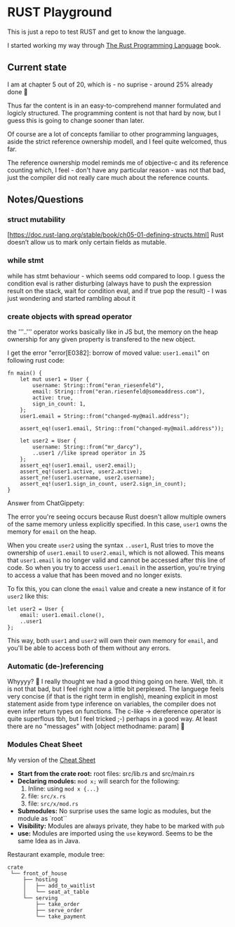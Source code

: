 # RUST Playground

This is just a repo to test RUST and get to know the language.

I started working my way through [The Rust Programming Language](https://doc.rust-lang.org/stable/book/) book.

## Current state  

I am at chapter 5 out of 20, which is - no suprise - around 25% already done 🙂

Thus far the content is in an easy-to-comprehend manner formulated and logicly structured. The programming content is not that hard by now, but I guess this is going to change sooner than later. 

Of course are a lot of concepts familiar to other programming languages, aside the strict reference ownership modell, and I feel quite welcomed, thus far. 

The reference ownership model reminds me of objective-c and its reference counting which, I feel - don't have any particular reason - was not that bad, just the compiler did not really care much about the reference counts. 

## Notes/Questions


### struct mutability
[https://doc.rust-lang.org/stable/book/ch05-01-defining-structs.html]
Rust doesn’t allow us to mark only certain fields as mutable. 

### while stmt
while has stmt behaviour - which seems odd compared to loop. I guess the condition eval is rather disturbing (always have to push the expression result on the stack, wait for condition eval, and if true pop the result) - I was just wondering and started rambling about it

### create objects with spread operator
the '''..''' operator works basically like in JS but, the memory on the heap ownership for any given property is transfered to the new object. 

I get the error "error[E0382]: borrow of moved value: `user1.email`" on following rust code: 
```
fn main() {
    let mut user1 = User {
        username: String::from("eran_riesenfeld"),
        email: String::from("eran.riesenfeld@someaddress.com"),
        active: true,
        sign_in_count: 1,
    };
    user1.email = String::from("changed-my@mail.address");

    assert_eq!(user1.email, String::from("changed-my@mail.address"));

    let user2 = User {
        username: String::from("mr_darcy"),
        ..user1 //like spread operator in JS
    };
    assert_eq!(user1.email, user2.email);
    assert_eq!(user1.active, user2.active);
    assert_ne!(user1.username, user2.username);
    assert_eq!(user1.sign_in_count, user2.sign_in_count);
}
```
Answer from ChatGippety: 

The error you're seeing occurs because Rust doesn't allow multiple owners of the same memory unless explicitly specified. In this case, `user1` owns the memory for `email` on the heap. 

When you create `user2` using the syntax `..user1`, Rust tries to move the ownership of `user1.email` to `user2.email`, which is not allowed. This means that `user1.email` is no longer valid and cannot be accessed after this line of code. So when you try to access `user1.email` in the assertion, you're trying to access a value that has been moved and no longer exists.

To fix this, you can clone the `email` value and create a new instance of it for `user2` like this:

```
let user2 = User {
    email: user1.email.clone(),
    ..user1
};
```

This way, both `user1` and `user2` will own their own memory for `email`, and you'll be able to access both of them without any errors.

### Automatic (de-)referencing 
Whyyyy? 🥺 I really thought we had a good thing going on here. Well, tbh. it is not that bad, but I feel right now a little bit perplexed. The languege feels very concise (if that is the right term in english), meaning explicit in most statement aside from type inference on variables, the compiler does not even infer return types on functions. The c-like -> dereference operator is quite superflous tbh, but I feel tricked ;-) perhaps in a good way. At least there are no "messages" with [object methodname: param] 🙂 


### Modules Cheat Sheet
My version of the [Cheat Sheet](https://doc.rust-lang.org/stable/book/ch07-02-defining-modules-to-control-scope-and-privacy.html)

- **Start from the crate root:** root files: src/lib.rs and src/main.rs
- **Declaring modules:** `mod x;` will search for the following: 
  1. Inline: using `mod x {...} `
  1. file: `src/x.rs`
  1. file: `src/x/mod.rs`
- **Submodules:** No surprise uses the same logic as modules, but the module as `root``
- **Visibility:** Modules are always private, they habe to be marked with `pub`
- **use:** Modules are imported using the `use` keyword. Seems to be the same Idea as in Java. 

Restaurant example, module tree: 
```
crate
 └── front_of_house
     ├── hosting
     │   ├── add_to_waitlist
     │   └── seat_at_table
     └── serving
         ├── take_order
         ├── serve_order
         └── take_payment
```
